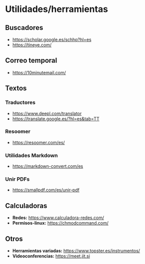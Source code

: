 # Utilidades/herramientas

## Buscadores
- https://scholar.google.es/schhp?hl=es
- https://tineye.com/

## Correo temporal
- https://10minutemail.com/

## Textos
### Traductores
- https://www.deepl.com/translator
- https://translate.google.es/?hl=es&tab=TT
### Resoomer
- https://resoomer.com/es/
### Utilidades Markdown
- https://markdown-convert.com/es
### Unir PDFs
- https://smallpdf.com/es/unir-pdf

## Calculadoras
- **Redes:** https://www.calculadora-redes.com/ 
- **Permisos-linux:** https://chmodcommand.com/

## Otros
- **Herramientas variadas:**  https://www.topster.es/instrumentos/
- **Videoconferencias:** https://meet.jit.si